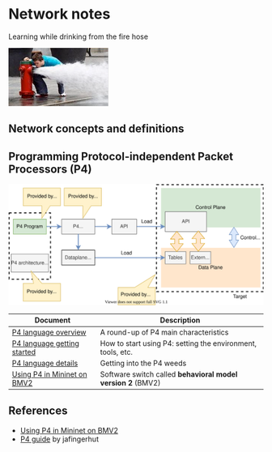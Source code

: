 
# Network notes


Learning while drinking from the fire hose

![robot icon](../../Media/Generic/firehose.PNG)

## Network concepts and definitions


## Programming Protocol-independent Packet Processors (P4)

![pgm-target-via-p4](P4/images/pgm-target-via-p4.svg)


|Document|Description|
|--------|-----------|
|[P4 language overview](P4/p4-language-overview.md)|A round-up of P4 main characteristics|
|[P4 language getting started](P4/p4-language-getting-started.md)| How to start using P4: setting the environment, tools, etc.|
|[P4 language details](P4/p4-language-details.md)| Getting into the P4 weeds|
|[Using P4 in Mininet on BMV2](P4/samples/bmv2.md)| Software switch called **behavioral model version 2** (BMV2)|


## References

- [Using P4 in Mininet on BMV2](P4/samples/bmv2.md)
- [P4 guide](https://github.com/jafingerhut/p4-guide) by jafingerhut